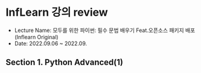 # InfLearn 강의 review
* Lecture Name: 모두를 위한 파이썬: 필수 문법 배우기 Feat.오픈소스 패키지 배포(Inflearn Original)
* Date: 2022.09.06 ~ 2022.09.

## Section 1. Python Advanced(1)
